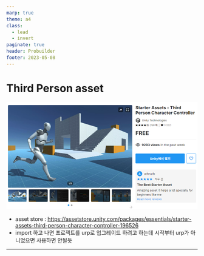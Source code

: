 ```yaml
---
marp: true
theme: a4
class:
  - lead
  - invert
paginate: true
header: Probuilder
footer: 2023-05-08
---
```


# Third Person asset

![bg right:40% w:450](../../Marp_images/Unity3d/tps1.png)
- asset store : https://assetstore.unity.com/packages/essentials/starter-assets-third-person-character-controller-196526
- import 하고 나면 프로젝트를 urp로 업그레이드 하려고 하는데 시작부터 urp가 아니었으면 사용하면 안될듯

---

